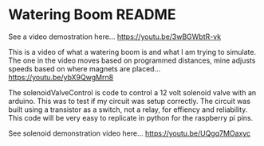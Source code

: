 # Watering Boom README

See a video demostration here... https://youtu.be/3wBGWbtR-vk

This is a video of what a watering boom is and what I am trying to simulate. The one in the video moves based on programmed distances, mine adjusts speeds based on where magnets are placed... https://youtu.be/ybX9QwgMrn8

The solenoidValveControl is code to control a 12 volt solenoid valve with an arduino. This was to test if my circuit was setup correctly. The circuit was built using a transistor as a switch, not a relay, for effiency and reliability. This code will be very easy to replicate in python for the raspberry pi pins.

See solenoid demonstration video here... https://youtu.be/UQgq7MOaxyc
